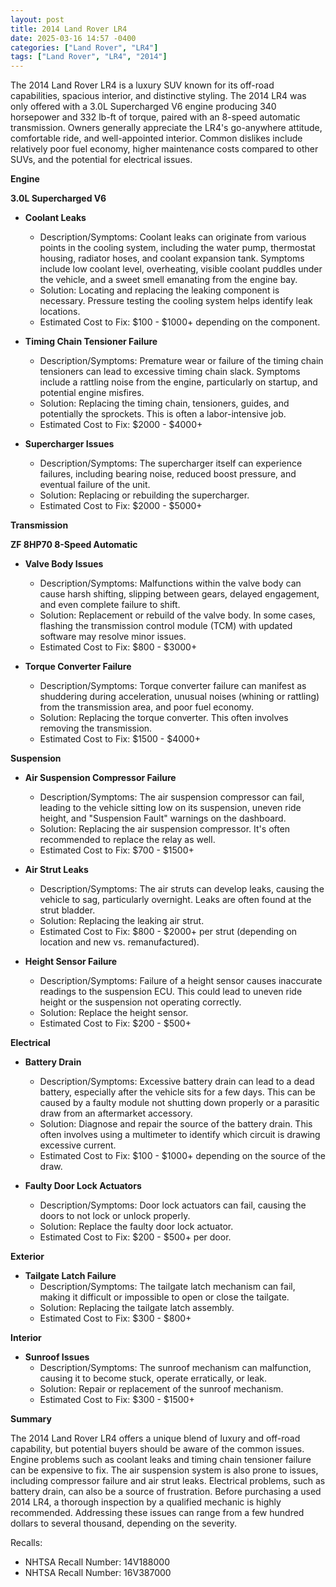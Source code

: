 ```yaml
---
layout: post
title: 2014 Land Rover LR4
date: 2025-03-16 14:57 -0400
categories: ["Land Rover", "LR4"]
tags: ["Land Rover", "LR4", "2014"]
---
```

The 2014 Land Rover LR4 is a luxury SUV known for its off-road capabilities, spacious interior, and distinctive styling. The 2014 LR4 was only offered with a 3.0L Supercharged V6 engine producing 340 horsepower and 332 lb-ft of torque, paired with an 8-speed automatic transmission. Owners generally appreciate the LR4's go-anywhere attitude, comfortable ride, and well-appointed interior. Common dislikes include relatively poor fuel economy, higher maintenance costs compared to other SUVs, and the potential for electrical issues.

**Engine**

**3.0L Supercharged V6**

*   **Coolant Leaks**
    *   Description/Symptoms: Coolant leaks can originate from various points in the cooling system, including the water pump, thermostat housing, radiator hoses, and coolant expansion tank. Symptoms include low coolant level, overheating, visible coolant puddles under the vehicle, and a sweet smell emanating from the engine bay.
    *   Solution: Locating and replacing the leaking component is necessary. Pressure testing the cooling system helps identify leak locations.
    *   Estimated Cost to Fix: $100 - $1000+ depending on the component.

*   **Timing Chain Tensioner Failure**
    *   Description/Symptoms: Premature wear or failure of the timing chain tensioners can lead to excessive timing chain slack. Symptoms include a rattling noise from the engine, particularly on startup, and potential engine misfires.
    *   Solution: Replacing the timing chain, tensioners, guides, and potentially the sprockets. This is often a labor-intensive job.
    *   Estimated Cost to Fix: $2000 - $4000+

*   **Supercharger Issues**
    *   Description/Symptoms: The supercharger itself can experience failures, including bearing noise, reduced boost pressure, and eventual failure of the unit.
    *   Solution: Replacing or rebuilding the supercharger.
    *   Estimated Cost to Fix: $2000 - $5000+

**Transmission**

**ZF 8HP70 8-Speed Automatic**

*   **Valve Body Issues**
    *   Description/Symptoms: Malfunctions within the valve body can cause harsh shifting, slipping between gears, delayed engagement, and even complete failure to shift.
    *   Solution: Replacement or rebuild of the valve body. In some cases, flashing the transmission control module (TCM) with updated software may resolve minor issues.
    *   Estimated Cost to Fix: $800 - $3000+

*   **Torque Converter Failure**
    *   Description/Symptoms: Torque converter failure can manifest as shuddering during acceleration, unusual noises (whining or rattling) from the transmission area, and poor fuel economy.
    *   Solution: Replacing the torque converter. This often involves removing the transmission.
    *   Estimated Cost to Fix: $1500 - $4000+

**Suspension**

*   **Air Suspension Compressor Failure**
    *   Description/Symptoms: The air suspension compressor can fail, leading to the vehicle sitting low on its suspension, uneven ride height, and "Suspension Fault" warnings on the dashboard.
    *   Solution: Replacing the air suspension compressor. It's often recommended to replace the relay as well.
    *   Estimated Cost to Fix: $700 - $1500+

*   **Air Strut Leaks**
    *   Description/Symptoms: The air struts can develop leaks, causing the vehicle to sag, particularly overnight. Leaks are often found at the strut bladder.
    *   Solution: Replacing the leaking air strut.
    *   Estimated Cost to Fix: $800 - $2000+ per strut (depending on location and new vs. remanufactured).

*   **Height Sensor Failure**
    *   Description/Symptoms: Failure of a height sensor causes inaccurate readings to the suspension ECU. This could lead to uneven ride height or the suspension not operating correctly.
    *   Solution: Replace the height sensor.
    *   Estimated Cost to Fix: $200 - $500+

**Electrical**

*   **Battery Drain**
    *   Description/Symptoms: Excessive battery drain can lead to a dead battery, especially after the vehicle sits for a few days. This can be caused by a faulty module not shutting down properly or a parasitic draw from an aftermarket accessory.
    *   Solution: Diagnose and repair the source of the battery drain. This often involves using a multimeter to identify which circuit is drawing excessive current.
    *   Estimated Cost to Fix: $100 - $1000+ depending on the source of the draw.

*   **Faulty Door Lock Actuators**
    *   Description/Symptoms: Door lock actuators can fail, causing the doors to not lock or unlock properly.
    *   Solution: Replace the faulty door lock actuator.
    *   Estimated Cost to Fix: $200 - $500+ per door.

**Exterior**

*   **Tailgate Latch Failure**
    *   Description/Symptoms: The tailgate latch mechanism can fail, making it difficult or impossible to open or close the tailgate.
    *   Solution: Replacing the tailgate latch assembly.
    *   Estimated Cost to Fix: $300 - $800+

**Interior**

*   **Sunroof Issues**
    *   Description/Symptoms: The sunroof mechanism can malfunction, causing it to become stuck, operate erratically, or leak.
    *   Solution: Repair or replacement of the sunroof mechanism.
    *   Estimated Cost to Fix: $300 - $1500+

**Summary**

The 2014 Land Rover LR4 offers a unique blend of luxury and off-road capability, but potential buyers should be aware of the common issues. Engine problems such as coolant leaks and timing chain tensioner failure can be expensive to fix. The air suspension system is also prone to issues, including compressor failure and air strut leaks. Electrical problems, such as battery drain, can also be a source of frustration. Before purchasing a used 2014 LR4, a thorough inspection by a qualified mechanic is highly recommended. Addressing these issues can range from a few hundred dollars to several thousand, depending on the severity.

Recalls:

*   NHTSA Recall Number: 14V188000
*   NHTSA Recall Number: 16V387000

